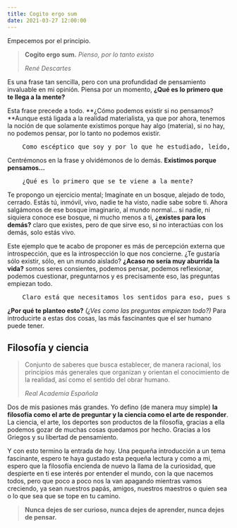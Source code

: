 ```yaml
---
title: Cogito ergo sum
date: 2021-03-27 12:00:00
---
```

Empecemos por el principio.

> **Cogito ergo sum.** *Pienso, por lo tanto existo*
> 
> <cite>René Descartes</cite>

Es una frase tan sencilla, pero con una profundidad de pensamiento invaluable en mi opinión. Piensa por un momento, **¿Qué es lo primero que te llega a la mente?**

Esta frase precede a todo. **¿Cómo podemos existir si no pensamos? **Aunque está ligada a la realidad materialista, ya que por ahora, tenemos la noción de que solamente existimos porque hay algo (materia), si no hay, no podemos pensar, por lo tanto no podemos existir.

<pre>
	Como escéptico que soy y por lo que he estudiado, leído, etc., etc., considero la posibilidad de que pueda existir algo más allá del plano material (puede ser otra dimensión, algo como el *mundo de las ideas* de Platón), pero bueno, ya esto es un tema aparte, sigamos con lo que planteo...
</pre>

Centrémonos en la frase y olvidémonos de lo demás. **Existimos porque pensamos…**

<pre>
	¿Qué es lo primero que se te viene a la mente?
</pre>

Te propongo un ejercicio mental; Imagínate en un bosque, alejado de todo, cerrado. Estás tú, inmóvil, vivo, nadie te ha visto, nadie sabe sobre ti. Ahora salgámonos de ese bosque imaginario, al mundo normal… si nadie, ni siquiera conoce ese bosque, ni mucho menos a ti, **¿existes para los demás?** claro que existes, pero de que sirve eso, si no interactúas con los demás, solo estás vivo.

Este ejemplo que te acabo de proponer es más de percepción externa que introspección, que es la introspección lo que nos concierne. ¿Te gustaría sólo existir, sólo, en un mundo aislado? **¿Acaso no sería muy aburrida la vida?** somos seres consientes, podemos pensar, podemos reflexionar, podemos cuestionar, preguntarnos y es precisamente eso, las preguntas empiezan todo.

<pre>
	Claro está que necesitamos los sentidos para eso, pues son los sentidos los que nos proporcionan la información necesaria para llevar acabo el proceso reflexión o pensamiento crítico.
</pre>

**¿Por qué te planteo esto?** *(¿Ves como las preguntas empiezan todo?)* Para introducirte a estas dos cosas, las más fascinantes que el ser humano puede tener.

## Filosofía y ciencia

> Conjunto de saberes que busca establecer, de manera racional, los principios más generales que organizan y orientan el conocimiento de la realidad, así como el sentido del obrar humano.
> 
> <cite>Real Academia Española</cite>

Dos de mis pasiones más grandes. Yo defino (de manera muy simple) **la filosofía como el arte de preguntar y la ciencia como el arte de responder**. La ciencia, el arte, los deportes son productos de la filosofía, gracias a ella podemos gozar de muchas cosas quedamos por hecho. Gracias a los Griegos y su libertad de pensamiento.

Y con esto termino la entrada de hoy. Una pequeña introducción a un tema fascinante, espero te haya gustado esta pequeña lectura y como a mi, espero que la filosofía encienda de nuevo la llama de la curiosidad, que despierte en ti ese interés por entender el mundo, con la que nacemos todos, pero que poco a poco nos la van apagando mientras vamos creciendo, ya sean nuestros papás, amigos, nuestros maestros o quien sea o lo que sea que se tope en tu camino.

> **Nunca dejes de ser curioso, nunca dejes de aprender, nunca dejes de pensar.**